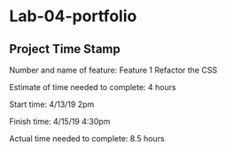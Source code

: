 # Lab-04-portfolio

## Project Time Stamp

Number and name of feature: Feature 1 Refactor the CSS

Estimate of time needed to complete: 4 hours

Start time: 4/13/19 2pm

Finish time: 4/15/19 4:30pm

Actual time needed to complete: 8.5 hours